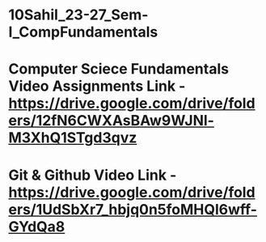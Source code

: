# 10Sahil_23-27_Sem-I_CompFundamentals
# Computer Sciece Fundamentals Video Assignments Link - https://drive.google.com/drive/folders/12fN6CWXAsBAw9WJNl-M3XhQ1STgd3qvz
# Git & Github Video Link - https://drive.google.com/drive/folders/1UdSbXr7_hbjq0n5foMHQl6wff-GYdQa8
